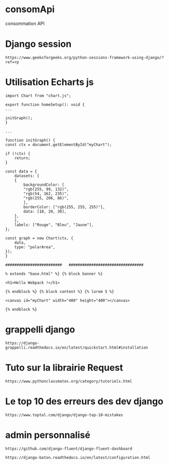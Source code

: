 # consomApi
 consommation API
# Django session
    https://www.geeksforgeeks.org/python-sessions-framework-using-django/?ref=rp


# Utilisation Echarts js
    import Chart from "chart.js";

    export function homeSetup(): void {
    ...

    initGraph();
    }

    ...

    function initGraph() {
    const ctx = document.getElementById("myChart");

    if (!ctx) {
        return;
    }

    const data = {
        datasets: [
        {
            backgroundColor: [
            "rgb(255, 99, 132)",
            "rgb(54, 162, 235)",
            "rgb(255, 206, 86)",
            ],
            borderColor: ["rgb(255, 255, 255)"],
            data: [10, 20, 30],
        },
        ],
        labels: ["Rouge", "Bleu", "Jaune"],
    };

    const graph = new Chart(ctx, {
        data,
        type: "polarArea",
    });
    }

    #########################   #################################

    % extends "base.html" %} {% block banner %}

    <h1>Hello Webpack !</h1>

    {% endblock %} {% block content %} {% lorem 5 %}

    <canvas id="myChart" width="400" height="400"></canvas>

    {% endblock %}


# grappelli django
    https://django-grappelli.readthedocs.io/en/latest/quickstart.html#installation

# Tuto sur la librairie Request
    https://www.pythonclassmates.org/category/tutoriels.html

# Le top 10 des erreurs des dev django
    https://www.toptal.com/django/django-top-10-mistakes

# admin personnalisé
    https://github.com/django-fluent/django-fluent-dashboard

    https://django-baton.readthedocs.io/en/latest/configuration.html